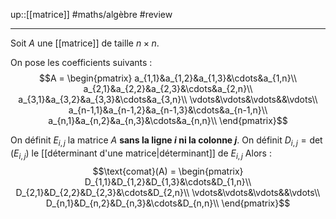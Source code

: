 up::[[matrice]]
#maths/algèbre #review 

---
Soit $A$ une [[matrice]] de taille $n\times n$.

On pose les coefficients suivants :
$$A = \begin{pmatrix}
a_{1,1}&a_{1,2}&a_{1,3}&\cdots&a_{1,n}\\
a_{2,1}&a_{2,2}&a_{2,3}&\cdots&a_{2,n}\\
a_{3,1}&a_{3,2}&a_{3,3}&\cdots&a_{3,n}\\
\vdots&\vdots&\vdots&&\vdots\\
a_{n-1,1}&a_{n-1,2}&a_{n-1,3}&\cdots&a_{n-1,n}\\
a_{n,1}&a_{n,2}&a_{n,3}&\cdots&a_{n,n}\\
\end{pmatrix}$$

On définit $E_{i,j}$ la matrice $A$ **sans la ligne $i$ ni la colonne $j$**.
On définit $D_{i,j} = \det(E_{i,j})$ le [[déterminant d'une matrice|déterminant]] de $E_{i,j}$
Alors : 
$$\text{comat}(A) = \begin{pmatrix}
D_{1,1}&D_{1,2}&D_{1,3}&\cdots&D_{1,n}\\
D_{2,1}&D_{2,2}&D_{2,3}&\cdots&D_{2,n}\\
\vdots&\vdots&\vdots&&\vdots\\
D_{n,1}&D_{n,2}&D_{n,3}&\cdots&D_{n,n}\\
\end{pmatrix}$$

